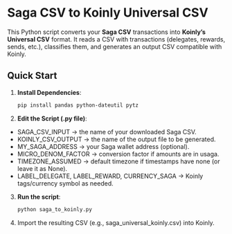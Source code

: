 # Saga CSV to Koinly Universal CSV

This Python script converts your **Saga CSV** transactions into **Koinly’s Universal CSV** format. It reads a CSV with transactions (delegates, rewards, sends, etc.), classifies them, and generates an output CSV compatible with Koinly.

## Quick Start

1. **Install Dependencies**:
   ```bash
   pip install pandas python-dateutil pytz

2. **Edit the Script (.py file)**:
   
- SAGA_CSV_INPUT → the name of your downloaded Saga CSV.
- KOINLY_CSV_OUTPUT → the name of the output file to be generated.
- MY_SAGA_ADDRESS → your Saga wallet address (optional).
- MICRO_DENOM_FACTOR → conversion factor if amounts are in usaga.
- TIMEZONE_ASSUMED → default timezone if timestamps have none (or leave it as None).
- LABEL_DELEGATE, LABEL_REWARD, CURRENCY_SAGA → Koinly tags/currency symbol as needed.

3. **Run the script**:
   ```bash
   python saga_to_koinly.py

4. Import the resulting CSV (e.g., saga_universal_koinly.csv) into Koinly.
